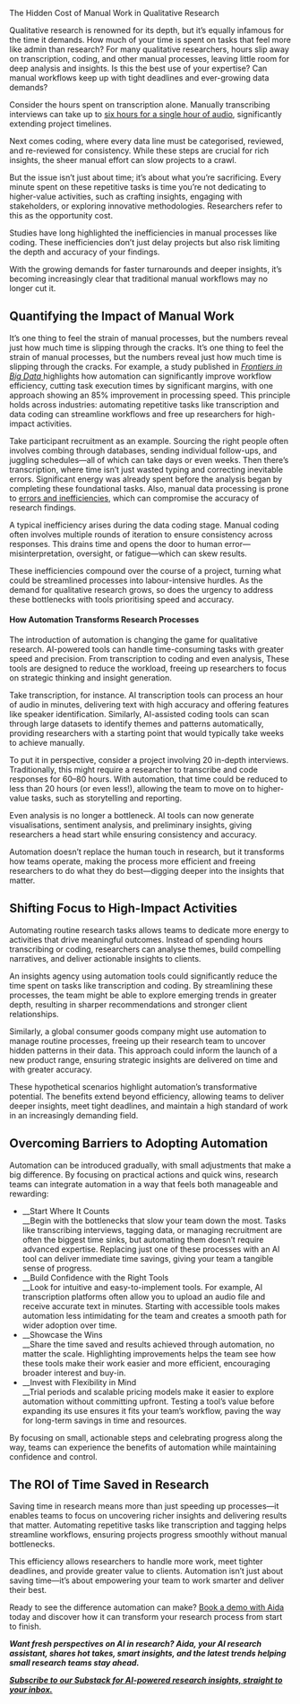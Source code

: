 <a id="_rqenvi6kqn3e"></a>The Hidden Cost of Manual Work in Qualitative Research

Qualitative research is renowned for its depth, but it’s equally infamous for the time it demands\. How much of your time is spent on tasks that feel more like admin than research? For many qualitative researchers, hours slip away on transcription, coding, and other manual processes, leaving little room for deep analysis and insights\. Is this the best use of your expertise? Can manual workflows keep up with tight deadlines and ever\-growing data demands?

Consider the hours spent on transcription alone\. Manually transcribing interviews can take up to [six hours for a single hour of audio](https://maestra.ai/blogs/transcribing-interviews-for-qualitative-research), significantly extending project timelines\.

Next comes coding, where every data line must be categorised, reviewed, and re\-reviewed for consistency\. While these steps are crucial for rich insights, the sheer manual effort can slow projects to a crawl\.

But the issue isn’t just about time; it’s about what you’re sacrificing\. Every minute spent on these repetitive tasks is time you’re not dedicating to higher\-value activities, such as crafting insights, engaging with stakeholders, or exploring innovative methodologies\. Researchers refer to this as the opportunity cost\.

Studies have long highlighted the inefficiencies in manual processes like coding\. These inefficiencies don’t just delay projects but also risk limiting the depth and accuracy of your findings\.

With the growing demands for faster turnarounds and deeper insights, it’s becoming increasingly clear that traditional manual workflows may no longer cut it\.

## <a id="_j19vw1vi3r2g"></a>__Quantifying the Impact of Manual Work__

It’s one thing to feel the strain of manual processes, but the numbers reveal just how much time is slipping through the cracks\. It’s one thing to feel the strain of manual processes, but the numbers reveal just how much time is slipping through the cracks\. For example, a study published in [*Frontiers in Big Data* ](https://www.frontiersin.org/journals/big-data/articles/10.3389/fdata.2024.1358486/full)highlights how automation can significantly improve workflow efficiency, cutting task execution times by significant margins, with one approach showing an 85% improvement in processing speed\. This principle holds across industries: automating repetitive tasks like transcription and data coding can streamline workflows and free up researchers for high\-impact activities\.

Take participant recruitment as an example\. Sourcing the right people often involves combing through databases, sending individual follow\-ups, and juggling schedules—all of which can take days or even weeks\. Then there’s transcription, where time isn’t just wasted typing and correcting inevitable errors\. Significant energy was already spent before the analysis began by completing these foundational tasks\. Also, manual data processing is prone to [errors and inefficiencies](https://insightvity.com/manual-data-processing-limitations), which can compromise the accuracy of research findings\.

A typical inefficiency arises during the data coding stage\. Manual coding often involves multiple rounds of iteration to ensure consistency across responses\. This drains time and opens the door to human error—misinterpretation, oversight, or fatigue—which can skew results\.

These inefficiencies compound over the course of a project, turning what could be streamlined processes into labour\-intensive hurdles\. As the demand for qualitative research grows, so does the urgency to address these bottlenecks with tools prioritising speed and accuracy\.

#### <a id="_15zkumau4nfb"></a>__How Automation Transforms Research Processes__

The introduction of automation is changing the game for qualitative research\. AI\-powered tools can handle time\-consuming tasks with greater speed and precision\. From transcription to coding and even analysis, These tools are designed to reduce the workload, freeing up researchers to focus on strategic thinking and insight generation\.

Take transcription, for instance\. AI transcription tools can process an hour of audio in minutes, delivering text with high accuracy and offering features like speaker identification\. Similarly, AI\-assisted coding tools can scan through large datasets to identify themes and patterns automatically, providing researchers with a starting point that would typically take weeks to achieve manually\.

To put it in perspective, consider a project involving 20 in\-depth interviews\. Traditionally, this might require a researcher to transcribe and code responses for 60–80 hours\. With automation, that time could be reduced to less than 20 hours \(or even less\!\), allowing the team to move on to higher\-value tasks, such as storytelling and reporting\.

Even analysis is no longer a bottleneck\. AI tools can now generate visualisations, sentiment analysis, and preliminary insights, giving researchers a head start while ensuring consistency and accuracy\.

Automation doesn’t replace the human touch in research, but it transforms how teams operate, making the process more efficient and freeing researchers to do what they do best—digging deeper into the insights that matter\.

## <a id="_mmlryhvz7k1k"></a>__Shifting Focus to High\-Impact Activities__

Automating routine research tasks allows teams to dedicate more energy to activities that drive meaningful outcomes\. Instead of spending hours transcribing or coding, researchers can analyse themes, build compelling narratives, and deliver actionable insights to clients\.

An insights agency using automation tools could significantly reduce the time spent on tasks like transcription and coding\. By streamlining these processes, the team might be able to explore emerging trends in greater depth, resulting in sharper recommendations and stronger client relationships\.

Similarly, a global consumer goods company might use automation to manage routine processes, freeing up their research team to uncover hidden patterns in their data\. This approach could inform the launch of a new product range, ensuring strategic insights are delivered on time and with greater accuracy\.

These hypothetical scenarios highlight automation’s transformative potential\. The benefits extend beyond efficiency, allowing teams to deliver deeper insights, meet tight deadlines, and maintain a high standard of work in an increasingly demanding field\.

## <a id="_ru2cv5v88xks"></a>__Overcoming Barriers to Adopting Automation__

Automation can be introduced gradually, with small adjustments that make a big difference\. By focusing on practical actions and quick wins, research teams can integrate automation in a way that feels both manageable and rewarding:

- __Start Where It Counts  
__Begin with the bottlenecks that slow your team down the most\. Tasks like transcribing interviews, tagging data, or managing recruitment are often the biggest time sinks, but automating them doesn’t require advanced expertise\. Replacing just one of these processes with an AI tool can deliver immediate time savings, giving your team a tangible sense of progress\.
- __Build Confidence with the Right Tools  
__Look for intuitive and easy\-to\-implement tools\. For example, AI transcription platforms often allow you to upload an audio file and receive accurate text in minutes\. Starting with accessible tools makes automation less intimidating for the team and creates a smooth path for wider adoption over time\.
- __Showcase the Wins  
__Share the time saved and results achieved through automation, no matter the scale\. Highlighting improvements helps the team see how these tools make their work easier and more efficient, encouraging broader interest and buy\-in\.
- __Invest with Flexibility in Mind  
__Trial periods and scalable pricing models make it easier to explore automation without committing upfront\. Testing a tool’s value before expanding its use ensures it fits your team’s workflow, paving the way for long\-term savings in time and resources\.

By focusing on small, actionable steps and celebrating progress along the way, teams can experience the benefits of automation while maintaining confidence and control\.

## <a id="_w28g96csi4de"></a>__The ROI of Time Saved in Research__

Saving time in research means more than just speeding up processes—it enables teams to focus on uncovering richer insights and delivering results that matter\. Automating repetitive tasks like transcription and tagging helps streamline workflows, ensuring projects progress smoothly without manual bottlenecks\.

This efficiency allows researchers to handle more work, meet tighter deadlines, and provide greater value to clients\. Automation isn’t just about saving time—it’s about empowering your team to work smarter and deliver their best\.

Ready to see the difference automation can make? [Book a demo with Aida](https://beings.com/contact/) today and discover how it can transform your research process from start to finish\.

__*Want fresh perspectives on AI in research? Aida, your AI research assistant, shares hot takes, smart insights, and the latest trends helping small research teams stay ahead\.*__

[__*Subscribe to our Substack for AI\-powered research insights, straight to your inbox\.*__](https://aidainsights.substack.com/)

